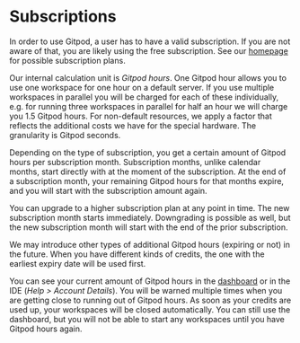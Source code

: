 # Subscriptions

In order to use Gitpod, a user has to have a valid subscription. If you are not aware of that, you
are likely using the free subscription. See our [homepage](https://www.gitpod.io) for possible
subscription plans.

Our internal calculation unit is _Gitpod hours_. One Gitpod hour allows you to use one workspace for
one hour on a default server. If you use multiple workspaces in parallel you will be charged for
each of these individually, e.g. for running three workspaces in parallel for half an hour we will
charge you 1.5 Gitpod hours. For non-default resources, we apply a factor that reflects the
additional costs we have for the special hardware. The granularity is Gitpod seconds.

Depending on the type of subscription, you get a certain amount of Gitpod hours per subscription
month. Subscription months, unlike calendar months, start directly with at the moment of the
subscription. At the end of a subscription month, your remaining Gitpod hours for that months
expire, and you will start with the subscription amount again.

You can upgrade to a higher subscription plan at any point in time. The new subscription month
starts immediately. Downgrading is possible as well, but the new subscription month will start with
the end of the prior subscription.

We may introduce other types of additional Gitpod hours (expiring or not) in the future. When you
have different kinds of credits, the one with the earliest expiry date will be used first.

You can see your current amount of Gitpod hours in the [dashboard](/docs/60_Dashboard/#account-details)
or in the IDE (_Help > Account Details_). You will be warned multiple times when you are getting
close to running out of Gitpod hours. As soon as your credits are used up, your workspaces will be
closed automatically. You can still use the dashboard, but you will not be able to start any
workspaces until you have Gitpod hours again.
